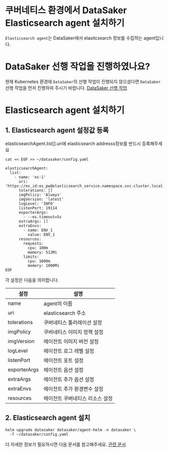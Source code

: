# 쿠버네티스 환경에서 DataSaker Elasticsearch agent 설치하기

`Elasticsearch agent`는 DataSaker에서 elasitcsearch 정보를 수집하는 agent입니다.

# DataSaker 선행 작업을 진행하였나요?
현재 Kubernetes 환경에 `DataSaker`의 선행 작업이 진행되지 않으셨다면 `DataSaker` 선행 작업을 먼저 진행하여 주시기 바랍니다. [DataSaker 선행 작업](${PREPARATION_MANUAL_KR})

# Elasticsearch agent 설치하기
## 1. Elasticsearch agent 설정값 등록
elasticsearchAgent.list[].uri에 elasticsearch addresss정보를 반드시 등록해주세요
```shell
cat << EOF >> ~/datasaker/config.yaml

elasticsearchAgent:
  list:
    - name: 'es-1'
      uri: 'https://es_id:es_pw@elasticsearch_service.namespace.svc.cluster.local:9200'
      tolerations: []
      imgPolicy: 'Always'
      imgVersion: 'latest'
      logLevel: 'INFO'
      listenPort: 19114
      exporterArgs:
        - --es.timeout=5s
      extraArgs: []
      extraEnvs:
        - name: ENV_1
          value: ENV_1
      resources:
        requests:
          cpu: 100m
          memory: 512Mi
        limits:
          cpu: 1000m
          memory: 1000Mi
EOF
```

각 설정은 다음을 의미합니다.

| 설정           | 설명                |
|--------------|-------------------|
| name         | agent의 이름         |
| uri          | elasticsearch 주소  |
| tolerations  | 쿠버네티스 톨러레이션 설정    |
| imgPolicy    | 쿠버네티스 이미지 정책 설정   |
| imgVersion   | 에이전트 이미지 버전 설정    |
| logLevel     | 에이전트 로그 레벨 설정     |
| listenPort   | 에이전트 포트 설정        |
| exporterArgs | 에이전트 옵션 설정        |
| extraArgs    | 에이전트 추가 옵션 설정     |
| extraEnvs    | 에이전트 추가 환경변수 설정   |
| resources    | 에이전트 쿠버네티스 리소스 설정 |

## 2. Elasticsearch agent 설치
```shell
helm upgrade datasaker datasaker/agent-helm -n datasaker \
  -f ~/datasaker/config.yaml
```

더 자세한 정보가 필요하시면 다음 문서를 참고해주세요. [관련 문서](../../../../../settings/dsk-elasticsearch-agent/settings.md)
